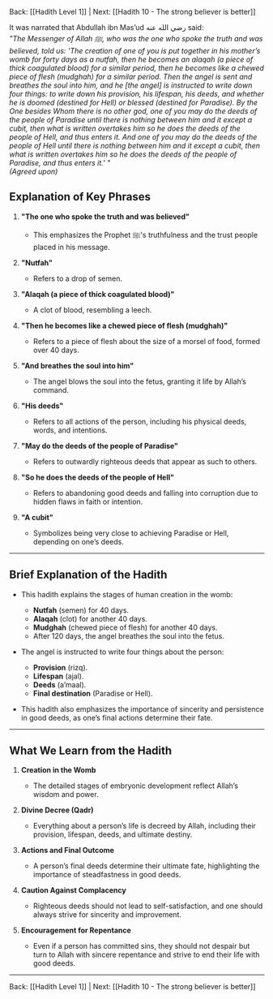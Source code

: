 Back: [[Hadith Level 1]] | Next: [[Hadith 10 - The strong believer is better]]

It was narrated that Abdullah ibn Mas’ud رضي الله عنه said:  
*"The Messenger of Allah ﷺ, who was the one who spoke the truth and was believed, told us: 'The creation of one of you is put together in his mother’s womb for forty days as a nutfah, then he becomes an alaqah (a piece of thick coagulated blood) for a similar period, then he becomes like a chewed piece of flesh (mudghah) for a similar period. Then the angel is sent and breathes the soul into him, and he [the angel] is instructed to write down four things: to write down his provision, his lifespan, his deeds, and whether he is doomed (destined for Hell) or blessed (destined for Paradise). By the One besides Whom there is no other god, one of you may do the deeds of the people of Paradise until there is nothing between him and it except a cubit, then what is written overtakes him so he does the deeds of the people of Hell, and thus enters it. And one of you may do the deeds of the people of Hell until there is nothing between him and it except a cubit, then what is written overtakes him so he does the deeds of the people of Paradise, and thus enters it.' "*  
*(Agreed upon)*  

## Explanation of Key Phrases
1. **"The one who spoke the truth and was believed"**  
   - This emphasizes the Prophet ﷺ's truthfulness and the trust people placed in his message.  

2. **"Nutfah"**  
   - Refers to a drop of semen.  

3. **"Alaqah (a piece of thick coagulated blood)"**  
   - A clot of blood, resembling a leech.  

4. **"Then he becomes like a chewed piece of flesh (mudghah)"**  
   - Refers to a piece of flesh about the size of a morsel of food, formed over 40 days.  

5. **"And breathes the soul into him"**  
   - The angel blows the soul into the fetus, granting it life by Allah’s command.  

6. **"His deeds"**  
   - Refers to all actions of the person, including his physical deeds, words, and intentions.  

7. **"May do the deeds of the people of Paradise"**  
   - Refers to outwardly righteous deeds that appear as such to others.  

8. **"So he does the deeds of the people of Hell"**  
   - Refers to abandoning good deeds and falling into corruption due to hidden flaws in faith or intention.  

9. **"A cubit"**  
   - Symbolizes being very close to achieving Paradise or Hell, depending on one’s deeds.  

---

## Brief Explanation of the Hadith
- This hadith explains the stages of human creation in the womb:  
  - **Nutfah** (semen) for 40 days.  
  - **Alaqah** (clot) for another 40 days.  
  - **Mudghah** (chewed piece of flesh) for another 40 days.  
  - After 120 days, the angel breathes the soul into the fetus.  

- The angel is instructed to write four things about the person:  
  - **Provision** (rizq).  
  - **Lifespan** (ajal).  
  - **Deeds** (a’maal).  
  - **Final destination** (Paradise or Hell).  

- This hadith also emphasizes the importance of sincerity and persistence in good deeds, as one’s final actions determine their fate.  

---

## What We Learn from the Hadith
1. **Creation in the Womb**  
   - The detailed stages of embryonic development reflect Allah’s wisdom and power.  

2. **Divine Decree (Qadr)**  
   - Everything about a person’s life is decreed by Allah, including their provision, lifespan, deeds, and ultimate destiny.  

3. **Actions and Final Outcome**  
   - A person’s final deeds determine their ultimate fate, highlighting the importance of steadfastness in good deeds.  

4. **Caution Against Complacency**  
   - Righteous deeds should not lead to self-satisfaction, and one should always strive for sincerity and improvement.  

5. **Encouragement for Repentance**  
   - Even if a person has committed sins, they should not despair but turn to Allah with sincere repentance and strive to end their life with good deeds.  

---

Back: [[Hadith Level 1]] | Next: [[Hadith 10 - The strong believer is better]]